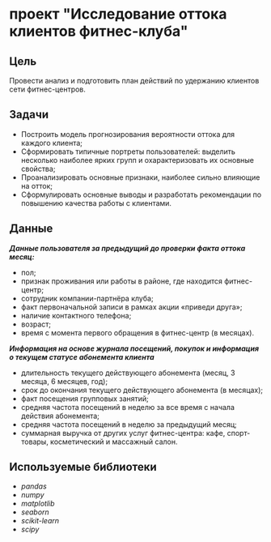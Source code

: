 # проект "Исследование оттока клиентов фитнес-клуба"

## Цель
Провести анализ и подготовить план действий по удержанию клиентов сети фитнес-центров.

## Задачи
* Построить модель прогнозирования вероятности оттока для каждого клиента;
* Сформировать типичные портреты пользователей: выделить несколько наиболее ярких групп и охарактеризовать их основные свойства;
* Проанализировать основные признаки, наиболее сильно влияющие на отток;
* Сформулировать основные выводы и разработать рекомендации по повышению качества работы с клиентами.

## Данные
***Данные пользователя за предыдущий до проверки факта оттока месяц:***

* пол;
* признак проживания или работы в районе, где находится фитнес-центр;
* сотрудник компании-партнёра клуба;
* факт первоначальной записи в рамках акции «приведи друга»;
* наличие контактного телефона;
* возраст;
* время с момента первого обращения в фитнес-центр (в месяцах).

***Информация на основе журнала посещений, покупок и информация о текущем статусе абонемента клиента***

* длительность текущего действующего абонемента (месяц, 3 месяца, 6 месяцев, год);
* срок до окончания текущего действующего абонемента (в месяцах);
* факт посещения групповых занятий;
* средняя частота посещений в неделю за все время с начала действия абонемента;
* средняя частота посещений в неделю за предыдущий месяц;
* суммарная выручка от других услуг фитнес-центра: кафе, спорт-товары, косметический и массажный салон.

## Используемые библиотеки
* *pandas*
* *numpy*
* *matplotlib*
* *seaborn*
* *scikit-learn*
* *scipy*
